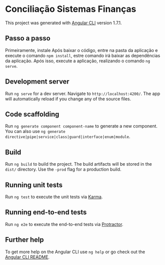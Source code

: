 # Conciliação Sistemas Finanças

This project was generated with [Angular CLI](https://github.com/angular/angular-cli) version 1.7.1.

## Passo a passo

Primeiramente, instale 
Após baixar o código, entre na pasta da aplicação e execute o comando `npm install`, estre comando irá baixar as dependências da aplicação. Após isso, execute a aplicação, realizando o comando `ng serve`.

## Development server

Run `ng serve` for a dev server. Navigate to `http://localhost:4200/`. The app will automatically reload if you change any of the source files.

## Code scaffolding

Run `ng generate component component-name` to generate a new component. You can also use `ng generate directive|pipe|service|class|guard|interface|enum|module`.

## Build

Run `ng build` to build the project. The build artifacts will be stored in the `dist/` directory. Use the `-prod` flag for a production build.

## Running unit tests

Run `ng test` to execute the unit tests via [Karma](https://karma-runner.github.io).

## Running end-to-end tests

Run `ng e2e` to execute the end-to-end tests via [Protractor](http://www.protractortest.org/).

## Further help

To get more help on the Angular CLI use `ng help` or go check out the [Angular CLI README](https://github.com/angular/angular-cli/blob/master/README.md).
